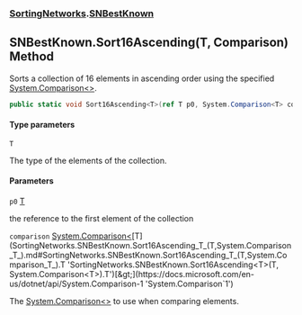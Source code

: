 ### [SortingNetworks](SortingNetworks.md 'SortingNetworks').[SNBestKnown](SortingNetworks.SNBestKnown.md 'SortingNetworks.SNBestKnown')

## SNBestKnown.Sort16Ascending<T>(T, Comparison<T>) Method

Sorts a collection of 16 elements in ascending order using the specified [System.Comparison&lt;&gt;](https://docs.microsoft.com/en-us/dotnet/api/System.Comparison-1 'System.Comparison`1').

```csharp
public static void Sort16Ascending<T>(ref T p0, System.Comparison<T> comparison);
```
#### Type parameters

<a name='SortingNetworks.SNBestKnown.Sort16Ascending_T_(T,System.Comparison_T_).T'></a>

`T`

The type of the elements of the collection.
#### Parameters

<a name='SortingNetworks.SNBestKnown.Sort16Ascending_T_(T,System.Comparison_T_).p0'></a>

`p0` [T](SortingNetworks.SNBestKnown.Sort16Ascending_T_(T,System.Comparison_T_).md#SortingNetworks.SNBestKnown.Sort16Ascending_T_(T,System.Comparison_T_).T 'SortingNetworks.SNBestKnown.Sort16Ascending<T>(T, System.Comparison<T>).T')

the reference to the first element of the collection

<a name='SortingNetworks.SNBestKnown.Sort16Ascending_T_(T,System.Comparison_T_).comparison'></a>

`comparison` [System.Comparison&lt;](https://docs.microsoft.com/en-us/dotnet/api/System.Comparison-1 'System.Comparison`1')[T](SortingNetworks.SNBestKnown.Sort16Ascending_T_(T,System.Comparison_T_).md#SortingNetworks.SNBestKnown.Sort16Ascending_T_(T,System.Comparison_T_).T 'SortingNetworks.SNBestKnown.Sort16Ascending<T>(T, System.Comparison<T>).T')[&gt;](https://docs.microsoft.com/en-us/dotnet/api/System.Comparison-1 'System.Comparison`1')

The [System.Comparison&lt;&gt;](https://docs.microsoft.com/en-us/dotnet/api/System.Comparison-1 'System.Comparison`1') to use when comparing elements.